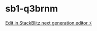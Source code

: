 # sb1-q3brnm

[Edit in StackBlitz next generation editor ⚡️](https://stackblitz.com/~/github.com/yokaiman/sb1-q3brnm)
